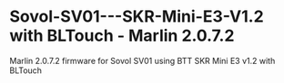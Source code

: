 # Sovol-SV01---SKR-Mini-E3-V1.2 with BLTouch - Marlin 2.0.7.2
Marlin 2.0.7.2 firmware for Sovol SV01 using BTT SKR Mini E3 v1.2 with BLTouch

